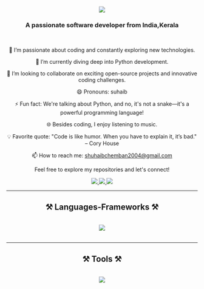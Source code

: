 <h1 align="center">
    <img src="https://readme-typing-svg.herokuapp.com/?font=Righteous&size=35&center=true&vCenter=true&width=500&height=70&duration=4000&lines=Hi+There!+👋;+I'm+Suhaib!;" />
</h1>

<h3 align="center">A passionate software developer from India,Kerala</h3>

<br/>

<div align="center">
      
 👀 I’m passionate about coding and constantly exploring new technologies.
  
 🌱 I’m currently diving deep into Python  development.
  
 💞️ I’m looking to collaborate on exciting open-source projects and innovative coding challenges.
  
 😄 Pronouns: suhaib
  
 ⚡ Fun fact: We're talking about Python, and no, it's not a snake—it's a powerful programming language!
  
 🌐 Besides coding, I enjoy listening to music.
  
 💡 Favorite quote: "Code is like humor. When you have to explain it, it’s bad." – Cory House

 📫 How to reach me: shuhaibchemban2004@gmail.com

 Feel free to explore my repositories and let's connect!

 </div>
 
<div align="center"> 
  <a href="mailto:shuhaibchemban2004@gmail.com">
    <img src="https://img.shields.io/badge/Gmail-333333?style=for-the-badge&logo=gmail&logoColor=red" />
  </a>
  <a href="https://www.linkedin.com/in/suhaib-c-114b10292/" target="_blank">
    <img src="https://img.shields.io/badge/LinkedIn-0077B5?style=for-the-badge&logo=linkedin&logoColor=white" target="_blank" />
  </a>
  <a href="https://portfolio-rjs-chi.vercel.app/" target="_blank">
     <img src="https://img.shields.io/badge/Portfolio-FF5722?style=for-the-badge&logo=todoist&logoColor=white" target="_blank" />
  </a>
</div>

 <hr/>
 
<h2 align="center">⚒️ Languages-Frameworks ⚒️</h2>
<br/>
<div align="center">
    <img src="https://skillicons.dev/icons?i=c,java,html,css,bootstrap,python,django,postgres,javascript,react" />
</div>

<br/>
<hr/>

<h2 align="center">⚒️ Tools ⚒️</h2>
<br/>
<div align="center">
    <img src="https://skillicons.dev/icons?i=notion,eclipse,pycharm,vscode,github,figma,redis,aws" /><br>
</div>


